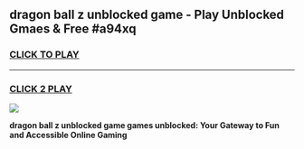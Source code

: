 
## dragon ball z unblocked game - Play Unblocked Gmaes & Free #a94xq
<h3>
<a href="https://premium.freeplayer.one?title=dragon_ball_z_unblocked_game&ref=03M">CLICK TO PLAY</a></h3>
<hr>

<h3>
<a href="https://premium.freeplayer.one?title=dragon_ball_z_unblocked_game&ref=03M">CLICK 2 PLAY</a>
  
</h3>

<a href="https://premium.freeplayer.one?title=dragon_ball_z_unblocked_game&ref=03M"><img src="https://clearcache.store/games.png"></a>


**dragon ball z unblocked game games unblocked: Your Gateway to Fun and Accessible Online Gaming**

